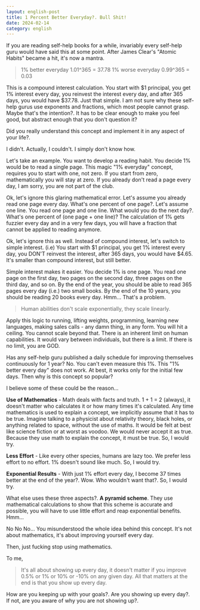 ```yaml
---
layout: english-post
title: 1 Percent Better Everyday?. Bull Shit!
date: 2024-02-14
category: english
---
```


If you are reading self-help books for a while, invariably every self-help guru would have said this at some point. After James Clear's "Atomic Habits" became a hit, it's now a mantra.

> 1% better everyday 1.01^365 = 37.78
> 1% worse everyday 0.99^365 = 0.03

This is a compound interest calculation. You start with $1 principal, you get 1% interest every day, you reinvest the interest every day, and after 365 days, you would have $37.78. Just that simple. I am not sure why these self-help gurus use exponents and fractions, which most people cannot grasp. Maybe that's the intention?. It has to be clear enough to make you feel good, but abstract enough that you don't question it?

Did you really understand this concept and implement it in any aspect of your life?.

I didn't. Actually, I couldn't. I simply don't know how.

Let's take an example. You want to develop a reading habit. You decide 1% would be to read a single page. This magic "1% everyday" concept, requires you to start with one, not zero. If you start from zero, mathematically you will stay at zero. If you already don't read a page every day, I am sorry, you are not part of the club.

Ok, let's ignore this glaring mathematical error. Let's assume you already read one page every day. What's one percent of one page?. Let's assume one line. You read one page and one line. What would you do the next day?. What's one percent of (one page + one line)? The calculation of 1% gets fuzzier every day and in a very few days, you will have a fraction that cannot be applied to reading anymore.

Ok, let's ignore this as well. Instead of compound interest, let's switch to simple interest. (i.e) You start with $1 principal, you get 1% interest every day, you DON'T reinvest the interest, after 365 days, you would have $4.65. It's smaller than compound interest, but still better.

Simple interest makes it easier. You decide 1% is one page. You read one page on the first day, two pages on the second day, three pages on the third day, and so on. By the end of the year, you should be able to read 365 pages every day (i.e.) two small books. By the end of the 10 years, you should be reading 20 books every day. Hmm... That's a problem.

> Human abilities don't scale exponentially, they scale linearly.

Apply this logic to running, lifting weights, programming, learning new languages, making sales calls - any damn thing, in any form. You will hit a ceiling. You cannot scale beyond that. There is an inherent limit on human capabilities. It would vary between individuals, but there is a limit. If there is no limit, you are GOD.

Has any self-help guru published a daily schedule for improving themselves continuously for 1 year? No. You can't even measure this 1%. This "1% better every day" does not work. At best, it works only for the initial few days. Then why is this concept so popular?

I believe some of these could be the reason...

**Use of Mathematics** - Math deals with facts and truth. 1 + 1 = 2 (always), it doesn't matter who calculates it or how many times it's calculated. Any time mathematics is used to explain a concept, we implicitly assume that it has to be true. Imagine talking to a physicist about relativity theory, black holes, or anything related to space, without the use of maths. It would be felt at best like science fiction or at worst as voodoo. We would never accept it as true. Because they use math to explain the concept, it must be true. So, I would try.

**Less Effort** - Like every other species, humans are lazy too. We prefer less effort to no effort. 1% doesn't sound like much. So, I would try.

**Exponential Results** - With just 1% effort every day, I become 37 times better at the end of the year?. Wow. Who wouldn't want that?. So, I would try.

What else uses these three aspects?. **A pyramid scheme**. They use mathematical calculations to show that this scheme is accurate and possible, you will have to use little effort and reap exponential benefits. Hmm...

No No No... You misunderstood the whole idea behind this concept. It's not about mathematics, it's about improving yourself every day.

Then, just fucking stop using mathematics.

To me,

> It's all about showing up every day, it doesn't matter if you improve 0.5% or 1% or 10% or -10% on any given day. All that matters at the end is that you show up every day.

How are you keeping up with your goals?. Are you showing up every day?. If not, are you aware of why you are not showing up?.
